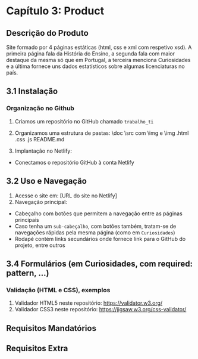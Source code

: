 # Capítulo 3: Product

## Descrição do Produto
Site formado por 4 páginas estáticas (html, css e xml com respetivo xsd).
A primeira página fala da História do Ensino, a segunda fala com maior destaque da mesma só que em Portugal,
a terceira menciona Curiosidades e a última fornece uns dados estatísticos sobre algumas licenciaturas no país.

## 3.1 Instalação

### Organização no Github
1. Criamos um repositório no GitHub chamado `trabalho_ti`
2. Organizamos uma estrutura de pastas: 
\doc
\src com \img e 
                \img
                .html
                .css
                .js
README.md

3. Implantação no Netlify:
- Conectamos o repositório GitHub à conta Netlify

## 3.2 Uso e Navegação

1. Acesse o site em: [URL do site no Netlify]
2. Navegação principal:
- Cabeçalho com botões que permitem a navegação entre as páginas principais
- Caso tenha um `sub-cabeçalho`, com botões também, tratam-se de navegações rápidas pela mesma página (como em `Curiosidades`)
- Rodapé contém links secundários onde fornece link para o GitHub do projeto, entre outros

## 3.4 Formulários (em Curiosidades, com required: pattern, ...)



### Validação (HTML e CSS), exemplos

1. Validador HTML5 neste repositório: https://validator.w3.org/
2. Validador CSS3 neste repositório: https://jigsaw.w3.org/css-validator/

## Requisitos Mandatórios

## Requisitos Extra
